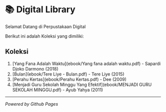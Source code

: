 # 📚 Digital Library

Selamat Datang di Perpustakaan Digital

Berikut ini adalah Koleksi yang dimiliki:

## Koleksi
1. [Yang Fana Adalah Waktu](ebook/Yang fana adalah waktu.pdf) - Sapardi Djoko Darmono (2018)
2. [Bulan](ebook/Tere Liye - Bulan.pdf) - Tere Liye (2015)
3. [Perahu Kertas](ebook/Perahu Kertas.pdf) - Dee (2009)
4. [Menjadi Guru Sekolah Minggu Yang Efektif](ebook/MENJADI GURU SEKOLAH MINGGU.pdf) - Ayub Yahya (2011)

---

*Powered by Github Pages*
